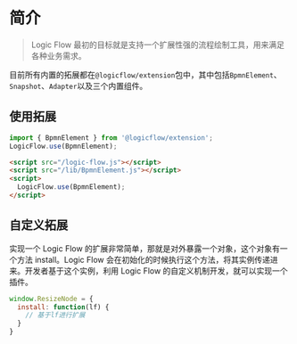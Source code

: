 # 简介

> Logic Flow 最初的目标就是支持一个扩展性强的流程绘制工具，用来满足各种业务需求。

目前所有内置的拓展都在`@logicflow/extension`包中，其中包括`BpmnElement`、`Snapshot`、`Adapter`以及三个内置组件。

## 使用拓展

```js
import { BpmnElement } from '@logicflow/extension';
LogicFlow.use(BpmnElement);
```

```html
<script src="/logic-flow.js"></script>
<script src="/lib/BpmnElement.js"></script>
<script>
  LogicFlow.use(BpmnElement);
</script>
```

## 自定义拓展

实现一个 Logic Flow 的扩展非常简单，那就是对外暴露一个对象，这个对象有一个方法 install。Logic Flow 会在初始化的时候执行这个方法，将其实例传递进来。开发者基于这个实例，利用 Logic Flow 的自定义机制开发，就可以实现一个插件。

```js
window.ResizeNode = {
  install: function(lf) {
    // 基于lf进行扩展
  }
}
```

